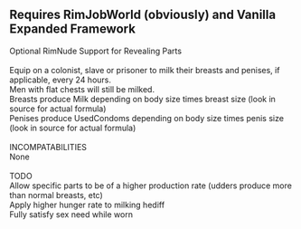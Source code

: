 <p><h2>Requires RimJobWorld (obviously) and Vanilla Expanded Framework</h2>
Optional RimNude Support for Revealing Parts<br>
<br>
Equip on a colonist, slave or prisoner to milk their breasts and penises, if applicable, every 24 hours.<br>
Men with flat chests will still be milked.<br>
Breasts produce Milk depending on body size times breast size (look in source for actual formula)<br>
Penises produce UsedCondoms depending on body size times penis size (look in source for actual formula)<br>
<br>
INCOMPATABILITIES<br>
None<br>
<br>
TODO<br>
Allow specific parts to be of a higher production rate (udders produce more than normal breasts, etc)<br>
Apply higher hunger rate to milking hediff<br>
Fully satisfy sex need while worn<br>
</p>
